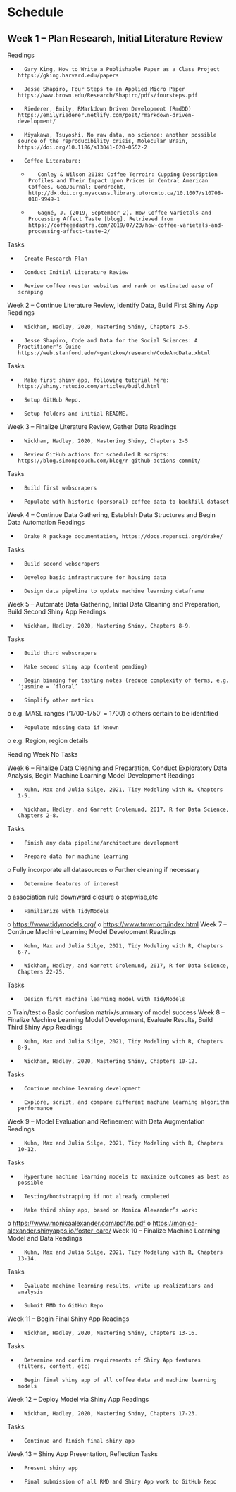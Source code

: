 # Schedule
## Week 1 – Plan Research, Initial Literature Review
Readings
-       Gary King, How to Write a Publishable Paper as a Class Project https://gking.harvard.edu/papers
-       Jesse Shapiro, Four Steps to an Applied Micro Paper https://www.brown.edu/Research/Shapiro/pdfs/foursteps.pdf
-       Riederer, Emily, RMarkdown Driven Development (RmdDD) https://emilyriederer.netlify.com/post/rmarkdown-driven-development/
-       Miyakawa, Tsuyoshi, No raw data, no science: another possible source of the reproducibility crisis, Molecular Brain, https://doi.org/10.1186/s13041-020-0552-2
-       Coffee Literature:
  -        Conley & Wilson 2018: Coffee Terroir: Cupping Description Profiles and Their Impact Upon Prices in Central American Coffees, GeoJournal; Dordrecht, http://dx.doi.org.myaccess.library.utoronto.ca/10.1007/s10708-018-9949-1
  -        Gagné, J. (2019, September 2). How Coffee Varietals and Processing Affect Taste [blog]. Retrieved from https://coffeeadastra.com/2019/07/23/how-coffee-varietals-and-processing-affect-taste-2/
Tasks
-       Create Research Plan
-       Conduct Initial Literature Review
-       Review coffee roaster websites and rank on estimated ease of scraping
Week 2 – Continue Literature Review, Identify Data, Build First Shiny App
Readings
-       Wickham, Hadley, 2020, Mastering Shiny, Chapters 2-5.
-       Jesse Shapiro, Code and Data for the Social Sciences: A Practitioner's Guide https://web.stanford.edu/~gentzkow/research/CodeAndData.xhtml
Tasks
-       Make first shiny app, following tutorial here: https://shiny.rstudio.com/articles/build.html
-       Setup GitHub Repo.
-       Setup folders and initial README.
Week 3 – Finalize Literature Review, Gather Data
Readings
-       Wickham, Hadley, 2020, Mastering Shiny, Chapters 2-5
-       Review GitHub actions for scheduled R scripts: https://blog.simonpcouch.com/blog/r-github-actions-commit/
Tasks
-       Build first webscrapers 
-       Populate with historic (personal) coffee data to backfill dataset
Week 4 – Continue Data Gathering, Establish Data Structures and Begin Data Automation
Readings
-       Drake R package documentation, https://docs.ropensci.org/drake/
Tasks
-       Build second webscrapers 
-       Develop basic infrastructure for housing data
-       Design data pipeline to update machine learning dataframe
Week 5 – Automate Data Gathering, Initial Data Cleaning and Preparation, Build Second Shiny App
Readings
-       Wickham, Hadley, 2020, Mastering Shiny, Chapters 8-9.
Tasks
-       Build third webscrapers
-       Make second shiny app (content pending)
-       Begin binning for tasting notes (reduce complexity of terms, e.g. ‘jasmine = ‘floral’
-       Simplify other metrics
o   e.g. MASL ranges (‘1700-1750’ = 1700)
o   others certain to be identified
-       Populate missing data if known
o   e.g. Region, region details


Reading Week
No Tasks

Week 6 – Finalize Data Cleaning and Preparation, Conduct Exploratory Data Analysis, Begin Machine Learning Model Development
Readings
-       Kuhn, Max and Julia Silge, 2021, Tidy Modeling with R, Chapters 1-5.
-       Wickham, Hadley, and Garrett Grolemund, 2017, R for Data Science, Chapters 2-8.
Tasks
-       Finish any data pipeline/architecture development 
-       Prepare data for machine learning
o   Fully incorporate all datasources
o   Further cleaning if necessary
-       Determine features of interest
o   association rule downward closure
o   stepwise,etc
-       Familiarize with TidyModels
o  https://www.tidymodels.org/
o   https://www.tmwr.org/index.html
Week 7 – Continue Machine Learning Model Development
Readings
-       Kuhn, Max and Julia Silge, 2021, Tidy Modeling with R, Chapters 6-7.
-       Wickham, Hadley, and Garrett Grolemund, 2017, R for Data Science, Chapters 22-25.
Tasks
-       Design first machine learning model with TidyModels
o   Train/test
o   Basic confusion matrix/summary of model success
Week 8 – Finalize Machine Learning Model Development, Evaluate Results, Build Third Shiny App
Readings
-       Kuhn, Max and Julia Silge, 2021, Tidy Modeling with R, Chapters 8-9.
-       Wickham, Hadley, 2020, Mastering Shiny, Chapters 10-12.
Tasks
-       Continue machine learning development  
-       Explore, script, and compare different machine learning algorithm performance
Week 9 – Model Evaluation and Refinement with Data Augmentation
Readings
-       Kuhn, Max and Julia Silge, 2021, Tidy Modeling with R, Chapters 10-12.
Tasks
-       Hypertune machine learning models to maximize outcomes as best as possible
-       Testing/bootstrapping if not already completed
-       Make third shiny app, based on Monica Alexander’s work:
o   https://www.monicaalexander.com/pdf/fc.pdf
o   https://monica-alexander.shinyapps.io/foster_care/
Week 10 – Finalize Machine Learning Model and Data
Readings
-       Kuhn, Max and Julia Silge, 2021, Tidy Modeling with R, Chapters 13-14.
Tasks
-       Evaluate machine learning results, write up realizations and analysis
-       Submit RMD to GitHub Repo 
Week 11 – Begin Final Shiny App
Readings
-       Wickham, Hadley, 2020, Mastering Shiny, Chapters 13-16.
Tasks
-       Determine and confirm requirements of Shiny App features (filters, content, etc)
-       Begin final shiny app of all coffee data and machine learning models
Week 12 – Deploy Model via Shiny App
Readings
-       Wickham, Hadley, 2020, Mastering Shiny, Chapters 17-23.
Tasks
-       Continue and finish final shiny app
Week 13 – Shiny App Presentation, Reflection
Tasks
-       Present shiny app
-       Final submission of all RMD and Shiny App work to GitHub Repo 
